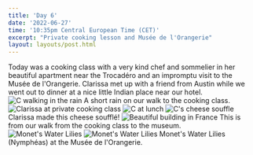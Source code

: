 ```yaml
---
title: 'Day 6'
date: '2022-06-27'
time: '10:35pm Central European Time (CET)'
excerpt: "Private cooking lesson and Musée de l'Orangerie"
layout: layouts/post.html
---
```


Today was a cooking class with a very kind chef and sommelier in her beautiful apartment near the Trocadéro and an impromptu visit to the Musée de l'Orangerie. Clarissa met up with a friend from Austin while we went out to dinner at a nice little Indian place near our hotel.
![C walking in the rain](/images/Day-6/c-rain.jpeg)
A short rain on our walk to the cooking class.
![Clarissa at private cooking class](/images/Day-6/c-cooking.jpeg)
![C at lunch](/images/Day-6/c-lunch.jpeg)
![C's cheese souffle](/images/Day-6/cheese-soufffle.jpeg)
Clarissa made this cheese soufflé!
![Beautiful building in France](/images/Day-6/eli-view.jpeg)
This is from our walk from the cooking class to the museum.
![Monet's Water Lilies](/images/Day-6/water-lilies-close.jpeg)
![Monet's Water Lilies](/images/Day-6/water-lily.jpeg)
Monet's Water Lilies (Nymphéas) at the Musée de l'Orangerie.

